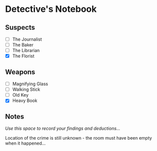 # Detective's Notebook

## Suspects
- [ ] The Journalist
- [ ] The Baker
- [ ] The Librarian
- [x] The Florist
## Weapons
- [ ] Magnifying Glass
- [ ] Walking Stick
- [ ] Old Key
- [x] Heavy Book
## Notes
*Use this space to record your findings and deductions...*

Location of the crime is still unknown - the room must have been empty when it happened...
